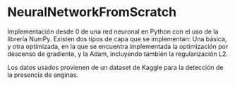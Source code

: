 # NeuralNetworkFromScratch
Implementación desde 0 de una red neuronal en Python con el uso de la librería NumPy. Existen dos tipos de capa que se implementan: Una básica, y otra optimizada, en la que se encuentra implementada la optimización por descenso de gradiente, y la Adam, incluyendo también la regularización L2.

Los datos usados provienen de un dataset de Kaggle para la detección de la presencia de anginas.

